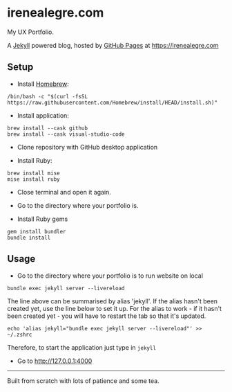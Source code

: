 # irenealegre.com

My UX Portfolio.

A [Jekyll][1] powered blog, hosted by [GitHub Pages][2] at https://irenealegre.com


## Setup

- Install [Homebrew][3]:

```
/bin/bash -c "$(curl -fsSL https://raw.githubusercontent.com/Homebrew/install/HEAD/install.sh)"
```

- Install application:

```
brew install --cask github
brew install --cask visual-studio-code
```

- Clone repository with GitHub desktop application

- Install Ruby:

```
brew install mise
mise install ruby
```

- Close terminal and open it again.

- Go to the directory where your portfolio is.

- Install Ruby gems

```
gem install bundler
bundle install
```

## Usage

- Go to the directory where your portfolio is to run website on local

```
bundle exec jekyll server --livereload
```

The line above can be summarised by alias 'jekyll'. If the alias hasn't been created yet, use the line below to set it up. For the alias to work - if it hasn't been created yet - you will have to restart the tab so that it's updated.
```
echo 'alias jekyll="bundle exec jekyll server --livereload"' >> ~/.zshrc
```

Therefore, to start the application just type in `jekyll`

- Go to http://127.0.0.1:4000

---

Built from scratch with lots of patience and some tea.


[1]: http://jekyllrb.com/
[2]: https://pages.github.com/
[3]: https://brew.sh/
